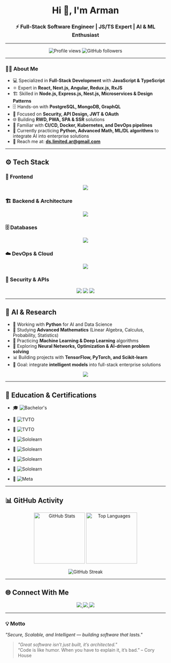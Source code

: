 <!-- Profile README -->

<h1 align="center">Hi 👋, I'm Arman</h1>
<h3 align="center">⚡ Full-Stack Software Engineer | JS/TS Expert | AI & ML Enthusiast</h3>

---

<p align="center">
  <img src="https://komarev.com/ghpvc/?username=ds-index&label=Profile%20Views&color=0e75b6&style=flat" alt="Profile views" />
  <img src="https://img.shields.io/github/followers/ds-index?label=Followers&style=social" alt="GitHub followers"/>
</p>

---

### 🧑‍💻 About Me
- 💻 Specialized in **Full-Stack Development** with **JavaScript & TypeScript**  
- ⚛️ Expert in **React, Next.js, Angular, Redux.js, RxJS**  
- 🏗️ Skilled in **Node.js, Express.js, Nest.js, Microservices & Design Patterns**  
- 🗄️ Hands-on with **PostgreSQL, MongoDB, GraphQL**  
- 🔐 Focused on **Security, API Design, JWT & OAuth**  
- 🌐 Building **RWD, PWA, SPA & SSR** solutions  
- 🚀 Familiar with **CI/CD, Docker, Kubernetes, and DevOps pipelines**  
- 🤖 Currently practicing **Python, Advanced Math, ML/DL algorithms** to integrate AI into enterprise solutions  
- 📧 Reach me at: **ds.limited.ar@gmail.com**  

---

## ⚙️ Tech Stack

### 🎨 Frontend  
<p align="center">
  <img src="https://skillicons.dev/icons?i=js,ts,react,next,redux,angular,rxjs,sass" />
</p>

### 🏗️ Backend & Architecture  
<p align="center">
  <img src="https://skillicons.dev/icons?i=nodejs,express,nestjs,graphql" />
</p>

### 🗄️ Databases  
<p align="center">
  <img src="https://skillicons.dev/icons?i=postgres,mongodb" />
</p>

### ☁️ DevOps & Cloud  
<p align="center">
  <img src="https://skillicons.dev/icons?i=docker,kubernetes,githubactions" />
</p>

### 🔐 Security & APIs  
<p align="center">
  <img src="https://img.shields.io/badge/API%20Design-0A0A0A?style=for-the-badge&logo=swagger&logoColor=white"/>
  <img src="https://img.shields.io/badge/JWT-000000?style=for-the-badge&logo=jsonwebtokens&logoColor=white"/>
  <img src="https://img.shields.io/badge/OAuth-4285F4?style=for-the-badge&logo=google&logoColor=white"/>
</p>

---

## 🧠 AI & Research  

- 🐍 Working with **Python** for AI and Data Science  
- 📘 Studying **Advanced Mathematics** (Linear Algebra, Calculus, Probability, Statistics)  
- 🤖 Practicing **Machine Learning & Deep Learning** algorithms  
- 🧩 Exploring **Neural Networks, Optimization & AI-driven problem solving**  
- 📊 Building projects with **TensorFlow, PyTorch, and Scikit-learn**  
- 🎯 Goal: integrate **intelligent models** into full-stack enterprise solutions  

<p align="center">
  <img src="https://skillicons.dev/icons?i=python,tensorflow,pytorch" />
</p>

---

## 🏅 Education & Certifications  

- 🎓 ![Bachelor's](https://img.shields.io/badge/Bachelor%20Degree-Computer%20Engineering-2E86C1?style=for-the-badge&logo=graduationcap&logoColor=white)  

- 📜 ![TVTO](https://img.shields.io/badge/TVTO-JavaScript%20%2F%20HTML%20%2F%20CSS-28B463?style=for-the-badge&logo=w3c&logoColor=white)  
- 📜 ![TVTO](https://img.shields.io/badge/TVTO-C%23%20.NET-884EA0?style=for-the-badge&logo=dotnet&logoColor=white)  

- 📜 ![Sololearn](https://img.shields.io/badge/SoloLearn-JavaScript-F39C12?style=for-the-badge&logo=javascript&logoColor=white)  
- 📜 ![Sololearn](https://img.shields.io/badge/SoloLearn-C%23%20.NET-512BD4?style=for-the-badge&logo=dotnet&logoColor=white)  
- 📜 ![Sololearn](https://img.shields.io/badge/SoloLearn-Angular-DD0031?style=for-the-badge&logo=angular&logoColor=white)  
- 📜 ![Sololearn](https://img.shields.io/badge/SoloLearn-Python-3776AB?style=for-the-badge&logo=python&logoColor=white)  

- 📜 ![Meta](https://img.shields.io/badge/Meta-React-61DAFB?style=for-the-badge&logo=react&logoColor=black)  

---

## 📊 GitHub Activity  

<p align="center">
  <img src="https://github-readme-stats.vercel.app/api?username=ds-index&show_icons=true&theme=tokyonight" alt="GitHub Stats" height="160"/>
  <img src="https://github-readme-stats.vercel.app/api/top-langs/?username=ds-index&layout=compact&theme=tokyonight" alt="Top Languages" height="160"/>
</p>

<p align="center">
  <img src="https://streak-stats.demolab.com?user=ds-index&theme=tokyonight&hide_border=true" alt="GitHub Streak"/>
</p>

---

## 🌐 Connect With Me
<p align="center">
  <a href="https://github.com/ds-index" target="_blank">
    <img src="https://img.shields.io/badge/GitHub-100000?style=for-the-badge&logo=github&logoColor=white"/>
  </a>
  <a href="https://www.linkedin.com/in/arman-ds-b3b967291" target="_blank">
    <img src="https://img.shields.io/badge/LinkedIn-0A66C2?style=for-the-badge&logo=linkedin&logoColor=white"/>
  </a>
  <a href="mailto:ds.limited.ar@gmail.com">
    <img src="https://img.shields.io/badge/Email-D14836?style=for-the-badge&logo=gmail&logoColor=white"/>
  </a>
</p>

---

### 💡 Motto
*"Secure, Scalable, and Intelligent — building software that lasts."*  
> *"Great software isn’t just built, it’s architected."*  
> “Code is like humor. When you have to explain it, it’s bad.” – Cory House
